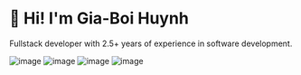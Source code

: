 # 👋 Hi! I'm Gia-Boi Huynh
Fullstack developer with 2.5+ years of experience in software development.

![image](https://user-images.githubusercontent.com/61721550/164292909-aca9ef22-dd86-4d24-a545-1cdff2edec42.png)
![image](https://user-images.githubusercontent.com/61721550/164293194-9967b08c-6ccb-4ecb-869d-8aedaae79792.png)
![image](https://user-images.githubusercontent.com/61721550/164293265-b7ff85c6-3253-47c2-9e2d-404032184cad.png)
![image](https://user-images.githubusercontent.com/61721550/164293470-a60b359a-054b-4f4c-bc8e-223c42763468.png)

